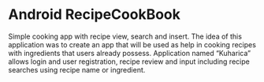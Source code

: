 # Android RecipeCookBook
Simple cooking app with recipe view, search and insert.
The idea of this application was to create an app that will be used as help in cooking recipes with ingredients that users already possess.  Application named “Kuharica” allows login and user registration, recipe review and input including recipe searches using recipe name or ingredient. 
